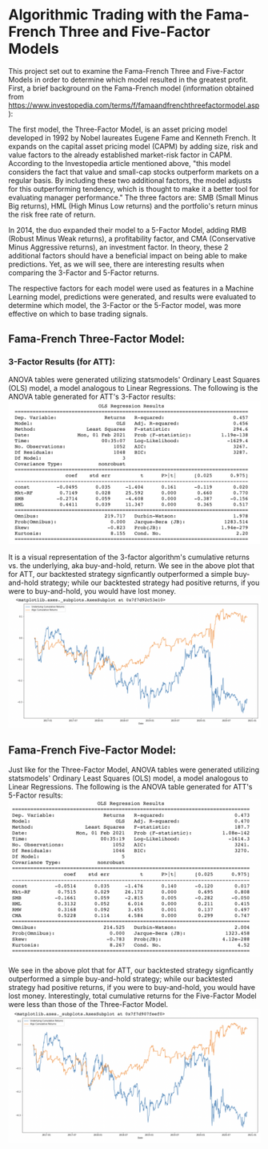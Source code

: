 # Algorithmic Trading with the Fama-French Three and Five-Factor Models

This project set out to examine the Fama-French Three and Five-Factor Models in order to determine which model resulted in the greatest profit.  First, a brief background on the Fama-French model (information obtained from https://www.investopedia.com/terms/f/famaandfrenchthreefactormodel.asp): 

The first model, the Three-Factor Model, is an asset pricing model developed in 1992 by Nobel laureates Eugene Fame and Kenneth French.  It expands on the capital asset pricing model (CAPM) by adding size, risk and value factors to the already established market-risk factor in CAPM.  According to the Investopedia article mentioned above, "this model considers the fact that value and small-cap stocks outperform markets on a regular basis.  By including these two additional factors, the model adjusts for this outperforming tendency, which is thought to make it a better tool for evaluating manager performance."  The three factors are: SMB (Small Minus Big returns), HML (High Minus Low returns) and the portfolio's return minus the risk free rate of return.  

In 2014, the duo expanded their model to a 5-Factor Model, adding RMB (Robust Minus Weak returns), a profitability factor, and CMA (Conservative Minus Aggressive returns), an investment factor.  In theory, these 2 additional factors should have a beneficial impact on being able to make predictions.  Yet, as we will see, there are interesting results when comparing the 3-Factor and 5-Factor returns.

The respective factors for each model were used as features in a Machine Learning model, predictions were generated, and results were evaluated to determine which model, the 3-Factor or the 5-Factor model, was more effective on which to base trading signals. 

## Fama-French Three-Factor Model:
### 3-Factor Results (for ATT):

ANOVA tables were generated utilizing statsmodels' Ordinary Least Squares (OLS) model, a model analogous to Linear Regressions.  The following is the ANOVA table generated for ATT's 3-Factor results:
![att_3_factor_OLS](/Screenshots/att_3_factor_OLS.png?raw=true)

 It is a visual representation of the 3-factor algorithm's cumulative returns vs. the underlying, aka buy-and-hold, return.  We see in the above plot that for ATT, our backtested strategy signficantly outperformed a simple buy-and-hold strategy; while our backtested strategy had positive returns, if you were to buy-and-hold, you would have lost money.
 ![att_3_factor_plot_two](/Screenshots/att_3_factor_plot_two.png?raw=true)

## Fama-French Five-Factor Model:
Just like for the Three-Factor Model, ANOVA tables were generated utilizing statsmodels' Ordinary Least Squares (OLS) model, a model analogous to Linear Regressions.  The following is the ANOVA table generated for ATT's 5-Factor results:
![att_5_factor_OLS](/Screenshots/att_5_factor_OLS.png?raw=true)

We see in the above plot that for ATT, our backtested strategy signficantly outperformed a simple buy-and-hold strategy; while our backtested strategy had positive returns, if you were to buy-and-hold, you would have lost money.  Interestingly, total cumulative returns for the Five-Factor Model were less than those of the Three-Factor Model.  
![att_5_factor_plot_two](/Screenshots/att_5_factor_plot_two.png?raw=true)

